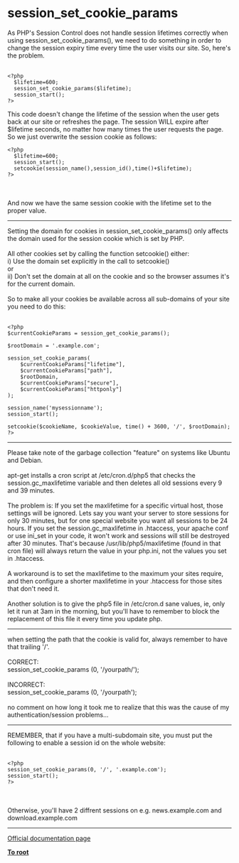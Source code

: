 # session_set_cookie_params



As PHP&apos;s Session Control does not handle session lifetimes correctly when using session_set_cookie_params(), we need to do something in order to change the session expiry time every time the user visits our site. So, here&apos;s the problem.<br><br>

```
<?php
  $lifetime=600;
  session_set_cookie_params($lifetime);
  session_start();
?>
```


This code doesn't change the lifetime of the session when the user gets back at our site or refreshes the page. The session WILL expire after $lifetime seconds, no matter how many times the user requests the page. So we just overwrite the session cookie as follows:



```
<?php
  $lifetime=600;
  session_start();
  setcookie(session_name(),session_id(),time()+$lifetime);
?>
```
<br><br>And now we have the same session cookie with the lifetime set to the proper value.  

---

Setting the domain for cookies in session_set_cookie_params() only affects the domain used for the session cookie which is set by PHP.<br><br>All other cookies set by calling the function setcookie() either:<br>i) Use the domain set explicitly in the call to setcookie()<br>or <br>ii) Don&apos;t set the domain at all on the cookie and so the browser assumes it&apos;s for the current domain.<br><br>So to make all your cookies be available across all sub-domains of your site you need to do this:<br><br>

```
<?php
$currentCookieParams = session_get_cookie_params();

$rootDomain = '.example.com';

session_set_cookie_params(
    $currentCookieParams["lifetime"],
    $currentCookieParams["path"],
    $rootDomain,
    $currentCookieParams["secure"],
    $currentCookieParams["httponly"]
);

session_name('mysessionname');
session_start();

setcookie($cookieName, $cookieValue, time() + 3600, '/', $rootDomain);
?>
```
  

---

Please take note of the garbage collection "feature" on systems like Ubuntu and Debian.<br><br>apt-get installs a cron script at /etc/cron.d/php5 that checks the session.gc_maxlifetime variable and then deletes all old sessions every 9 and 39 minutes.<br><br>The problem is: If you set the maxlifetime for a specific virtual host, those settings will be ignored. Lets say you want your server to store sessions for only 30 minutes, but for one special website you want all sessions to be 24 hours. If you set the session.gc_maxlifetime in .htaccess, your apache conf or use ini_set in your code, it won&apos;t work and sessions will still be destroyed after 30 minutes. That&apos;s because /usr/lib/php5/maxlifetime (found in that cron file) will always return the value in your php.ini, not the values you set in .htaccess.<br><br>A workaround is to set the maxlifetime to the maximum your sites require, and then configure a shorter maxlifetime in your .htaccess for those sites that don&apos;t need it. <br><br>Another solution is to give the php5 file in /etc/cron.d sane values, ie, only let it run at 3am in the morning, but you&apos;ll have to remember to block the replacement of this file it every time you update php.  

---

when setting the path that the cookie is valid for, always remember to have that trailing &apos;/&apos;.<br><br>CORRECT:<br>session_set_cookie_params (0, &apos;/yourpath/&apos;);<br><br>INCORRECT:<br>session_set_cookie_params (0, &apos;/yourpath&apos;);<br><br>no comment on how long it took me to realize that this was the cause of my authentication/session problems...  

---

REMEMBER, that if you have a multi-subdomain site, you must put the following to enable a session id on the whole website:<br><br>

```
<?php
session_set_cookie_params(0, '/', '.example.com');
session_start();
?>
```
<br><br>Otherwise, you&apos;ll have 2 diffrent sessions on e.g. news.example.com and download.example.com  

---

[Official documentation page](https://www.php.net/manual/en/function.session-set-cookie-params.php)

**[To root](/README.md)**
